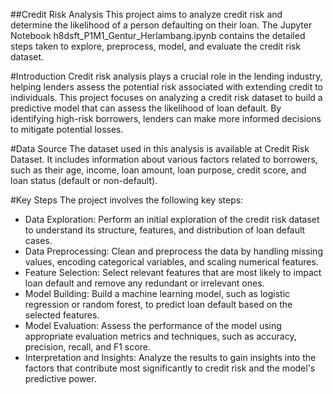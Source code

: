 ##Credit Risk Analysis
This project aims to analyze credit risk and determine the likelihood of a person defaulting on their loan. The Jupyter Notebook h8dsft_P1M1_Gentur_Herlambang.ipynb contains the detailed steps taken to explore, preprocess, model, and evaluate the credit risk dataset.


#Introduction
Credit risk analysis plays a crucial role in the lending industry, helping lenders assess the potential risk associated with extending credit to individuals. This project focuses on analyzing a credit risk dataset to build a predictive model that can assess the likelihood of loan default. By identifying high-risk borrowers, lenders can make more informed decisions to mitigate potential losses.

#Data Source
The dataset used in this analysis is available at Credit Risk Dataset. It includes information about various factors related to borrowers, such as their age, income, loan amount, loan purpose, credit score, and loan status (default or non-default).

#Key Steps
The project involves the following key steps:

- Data Exploration: Perform an initial exploration of the credit risk dataset to understand its structure, features, and distribution of loan default cases.
- Data Preprocessing: Clean and preprocess the data by handling missing values, encoding categorical variables, and scaling numerical features.
- Feature Selection: Select relevant features that are most likely to impact loan default and remove any redundant or irrelevant ones.
- Model Building: Build a machine learning model, such as logistic regression or random forest, to predict loan default based on the selected features.
- Model Evaluation: Assess the performance of the model using appropriate evaluation metrics and techniques, such as accuracy, precision, recall, and F1 score.
- Interpretation and Insights: Analyze the results to gain insights into the factors that contribute most significantly to credit risk and the model's predictive power.
